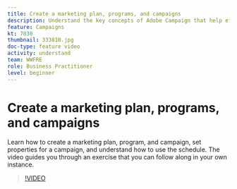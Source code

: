 ```yaml
---
title: Create a marketing plan, programs, and campaigns
description: Understand the key concepts of Adobe Campaign that help effectively plan, execute, and measure cross-channel marketing campaigns.
feature: Campaigns
kt: 7830
thumbnail: 333810.jpg
doc-type: feature video
activity: understand
team: WWFRE
role: Business Practitioner
level: beginner
---
```


# Create a marketing plan, programs, and campaigns

Learn how to create a marketing plan, program, and campaign, set properties for a campaign, and understand how to use the schedule.
The video guides you through an exercise that you can follow along in your own instance.

>[!VIDEO](https://video.tv.adobe.com/v/333810?quality=12)
